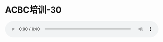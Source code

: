 # ACBC培训-30

<audio style="width: 100%;" preload="false" controls controlslist="nodownload"><source src="//file.simai.life/audio/mp3/old/12130.mp3" type="audio/mpeg">Your browser does not support the audio element.</audio>


